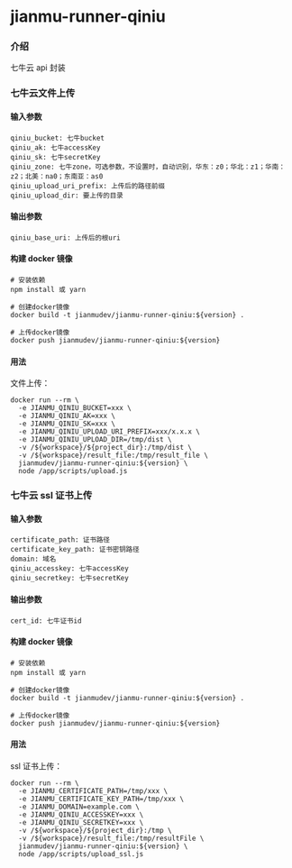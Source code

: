 # jianmu-runner-qiniu

### 介绍

七牛云 api 封装

### 七牛云文件上传

#### 输入参数

```
qiniu_bucket: 七牛bucket
qiniu_ak: 七牛accessKey
qiniu_sk: 七牛secretKey
qiniu_zone: 七牛zone，可选参数，不设置时，自动识别，华东：z0；华北：z1；华南：z2；北美：na0；东南亚：as0
qiniu_upload_uri_prefix: 上传后的路径前缀
qiniu_upload_dir: 要上传的目录
```

#### 输出参数

```
qiniu_base_uri: 上传后的根uri
```

#### 构建 docker 镜像

```
# 安装依赖
npm install 或 yarn

# 创建docker镜像
docker build -t jianmudev/jianmu-runner-qiniu:${version} .

# 上传docker镜像
docker push jianmudev/jianmu-runner-qiniu:${version}
```

#### 用法

文件上传：

```
docker run --rm \
  -e JIANMU_QINIU_BUCKET=xxx \
  -e JIANMU_QINIU_AK=xxx \
  -e JIANMU_QINIU_SK=xxx \
  -e JIANMU_QINIU_UPLOAD_URI_PREFIX=xxx/x.x.x \
  -e JIANMU_QINIU_UPLOAD_DIR=/tmp/dist \
  -v /${workspace}/${project_dir}:/tmp/dist \
  -v /${workspace}/result_file:/tmp/result_file \
  jianmudev/jianmu-runner-qiniu:${version} \
  node /app/scripts/upload.js
```

### 七牛云 ssl 证书上传

#### 输入参数

```
certificate_path: 证书路径
certificate_key_path: 证书密钥路径
domain: 域名
qiniu_accesskey: 七牛accessKey
qiniu_secretkey: 七牛secretKey
```

#### 输出参数

```
cert_id: 七牛证书id
```

#### 构建 docker 镜像

```
# 安装依赖
npm install 或 yarn

# 创建docker镜像
docker build -t jianmudev/jianmu-runner-qiniu:${version} .

# 上传docker镜像
docker push jianmudev/jianmu-runner-qiniu:${version}
```

####

#### 用法

ssl 证书上传：

```
docker run --rm \
  -e JIANMU_CERTIFICATE_PATH=/tmp/xxx \
  -e JIANMU_CERTIFICATE_KEY_PATH=/tmp/xxx \
  -e JIANMU_DOMAIN=example.com \
  -e JIANMU_QINIU_ACCESSKEY=xxx \
  -e JIANMU_QINIU_SECRETKEY=xxx \
  -v /${workspace}/${project_dir}:/tmp \
  -v /${workspace}/result_file:/tmp/resultFile \
  jianmudev/jianmu-runner-qiniu:${version} \
  node /app/scripts/upload_ssl.js
```
